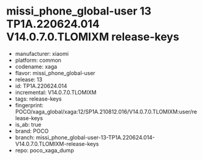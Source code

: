 # missi_phone_global-user 13 TP1A.220624.014 V14.0.7.0.TLOMIXM release-keys
- manufacturer: xiaomi
- platform: common
- codename: xaga
- flavor: missi_phone_global-user
- release: 13
- id: TP1A.220624.014
- incremental: V14.0.7.0.TLOMIXM
- tags: release-keys
- fingerprint: POCO/xaga_global/xaga:12/SP1A.210812.016/V14.0.7.0.TLOMIXM:user/release-keys
- is_ab: true
- brand: POCO
- branch: missi_phone_global-user-13-TP1A.220624.014-V14.0.7.0.TLOMIXM-release-keys
- repo: poco_xaga_dump
